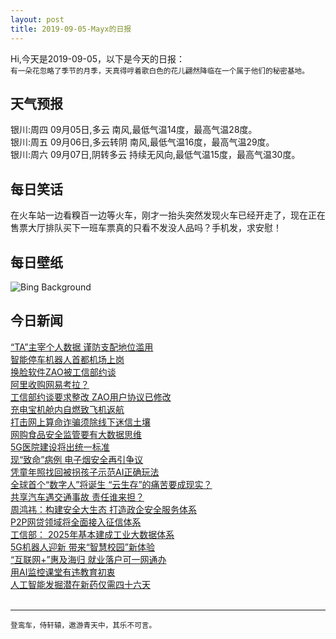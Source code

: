 ```yaml
---
layout: post
title: 2019-09-05-Mayx的日报
---
```


Hi,今天是2019-09-05，以下是今天的日报：<br><small>
有一朵花忽略了季节的月季，天真得哼着歌白色的花儿翩然降临在一个属于他们的秘密基地。</small><!--more-->
## 天气预报
银川:周四 09月05日,多云 南风,最低气温14度，最高气温28度。<br>银川:周五 09月06日,多云转阴 南风,最低气温16度，最高气温29度。<br>银川:周六 09月07日,阴转多云 持续无风向,最低气温15度，最高气温30度。
## 每日笑话
在火车站一边看糗百一边等火车，刚才一抬头突然发现火车已经开走了，现在正在售票大厅排队买下一班车票真的只看不发没人品吗？手机发，求安慰！
## 每日壁纸
![Bing Background](https://cn.bing.com/th?id=OHR.Vessel_EN-US7566786118_1920x1080.jpg&rf=LaDigue_1920x1080.jpg&pid=hp "'Vessel' at Hudson Yards in New York City (© Paparacy/Shutterstock)")
## 今日新闻

[“TA”主宰个人数据 谨防支配地位滥用](http://it.people.com.cn/n1/2019/0905/c1009-31338306.html)   
[智能停车机器人首都机场上岗](http://it.people.com.cn/n1/2019/0905/c1009-31337295.html)   
[换脸软件ZAO被工信部约谈](http://it.people.com.cn/n1/2019/0905/c1009-31337315.html)   
[阿里收购网易考拉？](http://it.people.com.cn/n1/2019/0905/c1009-31337525.html)   
[工信部约谈要求整改 ZAO用户协议已修改](http://it.people.com.cn/n1/2019/0905/c1009-31337465.html)   
[充电宝机舱内自燃致飞机返航](http://it.people.com.cn/n1/2019/0905/c1009-31337368.html)   
[打击网上算命诈骗须除线下迷信土壤](http://it.people.com.cn/n1/2019/0905/c1009-31337353.html)   
[网购食品安全监管要有大数据思维](http://it.people.com.cn/n1/2019/0905/c1009-31337345.html)   
[5G医院建设将出统一标准](http://it.people.com.cn/n1/2019/0905/c1009-31337326.html)   
[现“致命”病例 电子烟安全再引争议](http://it.people.com.cn/n1/2019/0905/c1009-31337442.html)   
[凭童年照找回被拐孩子示范AI正确玩法](http://it.people.com.cn/n1/2019/0905/c1009-31337424.html)   
[全球首个“数字人”将诞生 “云生存”的痛苦要成现实？](http://it.people.com.cn/n1/2019/0905/c1009-31337416.html)   
[共享汽车遇交通事故 责任谁来担？](http://it.people.com.cn/n1/2019/0905/c1009-31337395.html)   
[周鸿祎：构建安全大生态 打造政企安全服务体系](http://it.people.com.cn/n1/2019/0905/c1009-31337517.html)   
[P2P网贷领域将全面接入征信体系](http://it.people.com.cn/n1/2019/0905/c1009-31337558.html)   
[工信部： 2025年基本建成工业大数据体系](http://it.people.com.cn/n1/2019/0905/c1009-31337669.html)   
[5G机器人迎新 带来“智慧校园”新体验](http://it.people.com.cn/n1/2019/0905/c1009-31337481.html)   
[“互联网+”惠及海归 就业落户可一网通办](http://it.people.com.cn/n1/2019/0905/c1009-31337486.html)   
[用AI监控课堂有违教育初衷](http://it.people.com.cn/n1/2019/0905/c1009-31337494.html)   
[人工智能发掘潜在新药仅需四十六天](http://it.people.com.cn/n1/2019/0905/c1009-31337496.html)   
<br />

***

<small>登鸾车，侍轩辕，遨游青天中，其乐不可言。</small>

